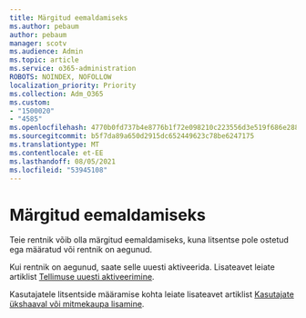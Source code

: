 ```yaml
---
title: Märgitud eemaldamiseks
ms.author: pebaum
author: pebaum
manager: scotv
ms.audience: Admin
ms.topic: article
ms.service: o365-administration
ROBOTS: NOINDEX, NOFOLLOW
localization_priority: Priority
ms.collection: Adm_O365
ms.custom:
- "1500020"
- "4585"
ms.openlocfilehash: 4770b0fd737b4e8776b1f72e098210c223556d3e519f686e2881fa94e84748d1
ms.sourcegitcommit: b5f7da89a650d2915dc652449623c78be6247175
ms.translationtype: MT
ms.contentlocale: et-EE
ms.lasthandoff: 08/05/2021
ms.locfileid: "53945108"
---
```

# <a name="marked-for-removal"></a>Märgitud eemaldamiseks

Teie rentnik võib olla märgitud eemaldamiseks, kuna litsentse pole ostetud ega määratud või rentnik on aegunud. 

Kui rentnik on aegunud, saate selle uuesti aktiveerida. Lisateavet leiate artiklist [Tellimuse uuesti aktiveerimine](https://docs.microsoft.com/microsoft-365/commerce/subscriptions/reactivate-your-subscription?view=o365-worldwide).

Kasutajatele litsentside määramise kohta leiate lisateavet artiklist [Kasutajate ükshaaval või mitmekaupa lisamine](https://support.office.com/article/Assign-or-remove-licenses-for-Office-365-for-business-997596b5-4173-4627-b915-36abac6786dc).
